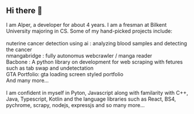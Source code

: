 ## Hi there 👋
I am Alper, a developer for about 4 years. I am a fresman at Bilkent University majoring in CS. Some of my hand-picked projects include:
<br/>
<br/>nuterine cancer detection using ai : analyzing blood samples and detecting the cancer
<br/>nmangabridge : fully autonomus webcrawler / manga reader
<br/>Bacbone : A python library on development for web scraping with fetures such as tab swap and undetectation
<br/>GTA Portfolio: gta loading screen styled portfolio
<br/>And many more...
<br/>
<br/>I am confident in myself in Pyton, Javascript along with familarity with C++, Java, Typescript, Kotlin and the language libraries such as React, BS4, pychrome, scrapy, nodejs, expressjs and so many more...


<!--
**PlatinMavi/PlatinMavi** is a ✨ _special_ ✨ repository because its `README.md` (this file) appears on your GitHub profile.

Here are some ideas to get you started:

- 🔭 I’m currently working on ...
- 🌱 I’m currently learning ...
- 👯 I’m looking to collaborate on ...
- 🤔 I’m looking for help with ...
- 💬 Ask me about ...
- 📫 How to reach me: ...
- 😄 Pronouns: ...
- ⚡ Fun fact: ...
-->
